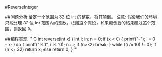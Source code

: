 #ReverseInteger

##问题分析
给定一个范围为 32 位 int 的整数，将其颠倒。
注意:
假设我们的环境只能处理 32 位 int 范围内的整数。根据这个假设，如果颠倒后的结果超过这个范围，则返回 0。

##编程实现
''' C
int reverse(int x) {
	int i;
	int n = 0;
	  if (x < 0) {
		  printf("-");
		  i = 0 - x;
	}
	  do {
		  printf("%d", i % 10);
		  n++;
		  if (n>32) break;
	} 
  while ((i /= 10) != 0);
	if (n <= 32) return x;
	else return 0;
}
'''


